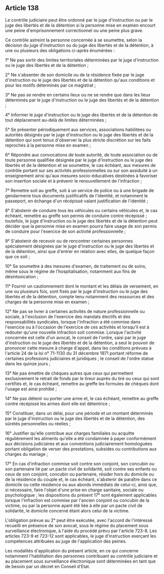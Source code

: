 Article 138
----
Le contrôle judiciaire peut être ordonné par le juge d'instruction ou par le
juge des libertés et de la détention si la personne mise en examen encourt une
peine d'emprisonnement correctionnel ou une peine plus grave.

Ce contrôle astreint la personne concernée à se soumettre, selon la décision du
juge d'instruction ou du juge des libertés et de la détention, à une ou
plusieurs des obligations ci-après énumérées :

1° Ne pas sortir des limites territoriales déterminées par le juge d'instruction
ou le juge des libertés et de la détention ;

2° Ne s'absenter de son domicile ou de la résidence fixée par le juge
d'instruction ou le juge des libertés et de la détention qu'aux conditions et
pour les motifs déterminés par ce magistrat ;

3° Ne pas se rendre en certains lieux ou ne se rendre que dans les lieux
déterminés par le juge d'instruction ou le juge des libertés et de la détention
;

4° Informer le juge d'instruction ou le juge des libertés et de la détention de
tout déplacement au-delà de limites déterminées ;

5° Se présenter périodiquement aux services, associations habilitées ou
autorités désignés par le juge d'instruction ou le juge des libertés et de la
détention qui sont tenus d'observer la plus stricte discrétion sur les faits
reprochés à la personne mise en examen ;

6° Répondre aux convocations de toute autorité, de toute association ou de toute
personne qualifiée désignée par le juge d'instruction ou le juge des libertés et
de la détention et se soumettre, le cas échéant, aux mesures de contrôle portant
sur ses activités professionnelles ou sur son assiduité à un enseignement ainsi
qu'aux mesures socio-éducatives destinées à favoriser son insertion sociale et à
prévenir le renouvellement de l'infraction ;

7° Remettre soit au greffe, soit à un service de police ou à une brigade de
gendarmerie tous documents justificatifs de l'identité, et notamment le
passeport, en échange d'un récépissé valant justification de l'identité ;

8° S'abstenir de conduire tous les véhicules ou certains véhicules et, le cas
échéant, remettre au greffe son permis de conduire contre récépissé ; toutefois,
le juge d'instruction ou le juge des libertés et de la détention peut décider
que la personne mise en examen pourra faire usage de son permis de conduire pour
l'exercice de son activité professionnelle ;

9° S'abstenir de recevoir ou de rencontrer certaines personnes spécialement
désignées par le juge d'instruction ou le juge des libertés et de la détention,
ainsi que d'entrer en relation avec elles, de quelque façon que ce soit ;

10° Se soumettre à des mesures d'examen, de traitement ou de soins, même sous le
régime de l'hospitalisation, notamment aux fins de désintoxication ;

11° Fournir un cautionnement dont le montant et les délais de versement, en une
ou plusieurs fois, sont fixés par le juge d'instruction ou le juge des libertés
et de la détention, compte tenu notamment des ressources et des charges de la
personne mise en examen ;

12° Ne pas se livrer à certaines activités de nature professionnelle ou sociale,
à l'exclusion de l'exercice des mandats électifs et des responsabilités
syndicales, lorsque l'infraction a été commise dans l'exercice ou à l'occasion
de l'exercice de ces activités et lorsqu'il est à redouter qu'une nouvelle
infraction soit commise. Lorsque l'activité concernée est celle d'un avocat, le
conseil de l'ordre, saisi par le juge d'instruction ou le juge des libertés et
de la détention, a seul le pouvoir de prononcer cette mesure à charge d'appel,
dans les conditions prévues à l'article 24 de la loi n° 71-1130 du 31 décembre
1971 portant réforme de certaines professions judiciaires et juridiques ; le
conseil de l'ordre statue dans les quinze jours ;

13° Ne pas émettre de chèques autres que ceux qui permettent exclusivement le
retrait de fonds par le tireur auprès du tiré ou ceux qui sont certifiés et, le
cas échéant, remettre au greffe les formules de chèques dont l'usage est ainsi
prohibé ;

14° Ne pas détenir ou porter une arme et, le cas échéant, remettre au greffe
contre récépissé les armes dont elle est détentrice ;

15° Constituer, dans un délai, pour une période et un montant déterminés par le
juge d'instruction ou le juge des libertés et de la détention, des sûretés
personnelles ou réelles ;

16° Justifier qu'elle contribue aux charges familiales ou acquitte régulièrement
les aliments qu'elle a été condamnée à payer conformément aux décisions
judiciaires et aux conventions judiciairement homologuées portant obligation de
verser des prestations, subsides ou contributions aux charges du mariage ;

17° En cas d'infraction commise soit contre son conjoint, son concubin ou son
partenaire lié par un pacte civil de solidarité, soit contre ses enfants ou ceux
de son conjoint, concubin ou partenaire, résider hors du domicile ou de la
résidence du couple et, le cas échéant, s'abstenir de paraître dans ce domicile
ou cette résidence ou aux abords immédiats de celui-ci, ainsi que, si
nécessaire, faire l'objet d'une prise en charge sanitaire, sociale ou
psychologique ; les dispositions du présent 17° sont également applicables
lorsque l'infraction est commise par l'ancien conjoint ou concubin de la
victime, ou par la personne ayant été liée à elle par un pacte civil de
solidarité, le domicile concerné étant alors celui de la victime.

L'obligation prévue au 2° peut être exécutée, avec l'accord de l'intéressé
recueilli en présence de son avocat, sous le régime du placement sous
surveillance électronique, à l'aide du procédé prévu par l'article 723-8. Les
articles 723-9 et 723-12 sont applicables, le juge d'instruction exerçant les
compétences attribuées au juge de l'application des peines.

Les modalités d'application du présent article, en ce qui concerne notamment
l'habilitation des personnes contribuant au contrôle judiciaire et au placement
sous surveillance électronique sont déterminées en tant que de besoin par un
décret en Conseil d'Etat.
